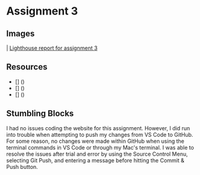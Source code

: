 # Assignment 3
## Images
| [Lighthouse report for assignment 3](https://1drv.ms/w/s!AiRhc9K4UVLYs3MQ1xLcaXeYdGK6?e=IwI4nk)

## Resources
* [] ()
* [] ()
* [] ()

## Stumbling Blocks
I had no issues coding the website for this assignment. However, I did run into trouble when attempting to push my changes from VS Code to GitHub. For some reason, no changes were made within GitHub when using the terminal commands in VS Code or through my Mac's terminal. I was able to resolve the issues after trial and error by using the Source Control Menu, selecting Git Push, and entering a message before hitting the Commit & Push button. 
